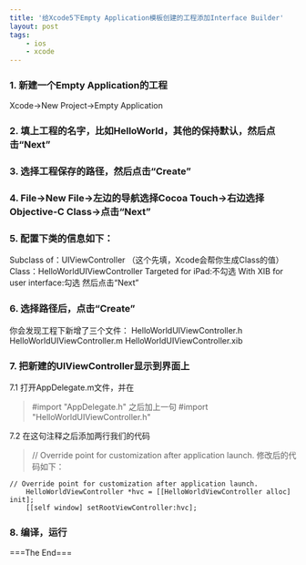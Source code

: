 ```yaml
---
title: '给Xcode5下Empty Application模板创建的工程添加Interface Builder'
layout: post
tags:
    - ios
    - xcode
---
```


### 1. 新建一个Empty Application的工程

Xcode->New Project->Empty Application

### 2. 填上工程的名字，比如HelloWorld，其他的保持默认，然后点击“Next”


### 3. 选择工程保存的路径，然后点击“Create”


### 4. File->New File->左边的导航选择Cocoa Touch->右边选择Objective-C Class->点击“Next”


### 5. 配置下类的信息如下：

Subclass of：UIViewController （这个先填，Xcode会帮你生成Class的值）
Class：HelloWorldUIViewController
Targeted for iPad:不勾选
With XIB for user interface:勾选
然后点击“Next”

### 6. 选择路径后，点击“Create”

你会发现工程下新增了三个文件：
HelloWorldUIViewController.h
HelloWorldUIViewController.m
HelloWorldUIViewController.xib

### 7. 把新建的UIViewController显示到界面上

7.1 打开AppDelegate.m文件，并在
> #import "AppDelegate.h"
之后加上一句
> #import "HelloWorldUIViewController.h"

7.2 在这句注释之后添加两行我们的代码
> // Override point for customization after application launch.
修改后的代码如下：

    // Override point for customization after application launch.
        HelloWorldViewController *hvc = [[HelloWorldViewController alloc] init];
        [[self window] setRootViewController:hvc];


### 8. 编译，运行


===The End===